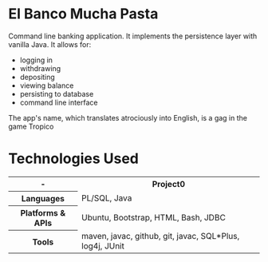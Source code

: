 # El Banco Mucha Pasta
Command line banking application. It implements the persistence layer with vanilla Java. It allows for:
- logging in
- withdrawing
- depositing
- viewing balance
- persisting to database
- command line interface

The app's name, which translates atrociously into English, is a gag in the game Tropico 
# Technologies Used
<table>
<tr>
<th> - </th>
<th>Project0</th>
</tr>
<tr>
<th>Languages</th>
<td>PL/SQL, Java</td>
</tr>
<tr>
<th>Platforms & APIs</th>
<td>Ubuntu, Bootstrap, HTML, Bash, JDBC</td>
</tr>
<tr>
<th>Tools</th>
<td>maven, javac, github, git, javac, SQL*Plus, log4j, JUnit</td>
</tr>
</table>
